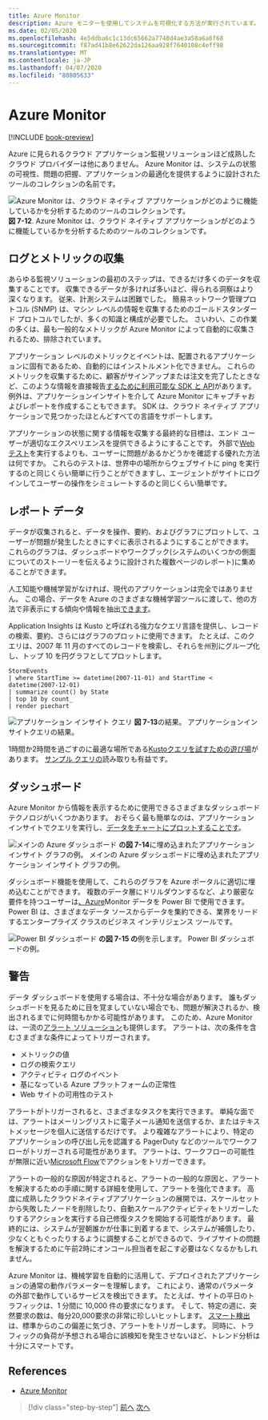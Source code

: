```yaml
---
title: Azure Monitor
description: Azure モニターを使用してシステムを可視化する方法が実行されています。
ms.date: 02/05/2020
ms.openlocfilehash: 4e5ddba6c1c13dc65662a7748d4ae3a58a6a6f68
ms.sourcegitcommit: f87ad41b8e62622da126aa928f7640108c4eff98
ms.translationtype: MT
ms.contentlocale: ja-JP
ms.lasthandoff: 04/07/2020
ms.locfileid: "80805633"
---
```

# <a name="azure-monitor"></a>Azure Monitor

[!INCLUDE [book-preview](../../../includes/book-preview.md)]

Azure に見られるクラウド アプリケーション監視ソリューションほど成熟したクラウド プロバイダーは他にありません。 Azure Monitor は、システムの状態の可視性、問題の把握、アプリケーションの最適化を提供するように設計されたツールのコレクションの名前です。

![Azure Monitor は、クラウド ネイティブ アプリケーションがどのように機能しているかを分析するためのツールのコレクションです。](./media/azure-monitor.png)
**図 7-12**. Azure Monitor は、クラウド ネイティブ アプリケーションがどのように機能しているかを分析するためのツールのコレクションです。

## <a name="gathering-logs-and-metrics"></a>ログとメトリックの収集

あらゆる監視ソリューションの最初のステップは、できるだけ多くのデータを収集することです。 収集できるデータが多ければ多いほど、得られる洞察はより深くなります。 従来、計測システムは困難でした。 簡易ネットワーク管理プロトコル (SNMP) は、マシン レベルの情報を収集するためのゴールドスタンダード プロトコルでしたが、多くの知識と構成が必要でした。 さいわい、この作業の多くは、最も一般的なメトリックが Azure Monitor によって自動的に収集されるため、排除されています。

アプリケーション レベルのメトリックとイベントは、配置されるアプリケーションに固有であるため、自動的にはインストルメント化できません。 これらのメトリックを収集するために、顧客がサインアップまたは注文を完了したときなど、このような情報を直接報告[するために利用可能な SDK と API](https://docs.microsoft.com/azure/azure-monitor/app/api-custom-events-metrics)があります。 例外は、アプリケーションインサイトを介して Azure Monitor にキャプチャおよびレポートを作成することもできます。 SDK は、クラウド ネイティブ アプリケーションで見つかったほとんどすべての言語をサポートします。

アプリケーションの状態に関する情報を収集する最終的な目標は、エンド ユーザーが適切なエクスペリエンスを提供できるようにすることです。 外部で[Web テスト](https://docs.microsoft.com/azure/azure-monitor/app/monitor-web-app-availability)を実行するよりも、ユーザーに問題があるかどうかを確認する優れた方法は何ですか。 これらのテストは、世界中の場所からウェブサイトに ping を実行するのと同じくらい簡単に行うことができますし、エージェントがサイトにログインしてユーザーの操作をシミュレートするのと同じくらい簡単です。

## <a name="reporting-data"></a>レポート データ

データが収集されると、データを操作、要約、およびグラフにプロットして、ユーザーが問題が発生したときにすぐに表示されるようにすることができます。 これらのグラフは、ダッシュボードやワークブック(システムのいくつかの側面についてのストーリーを伝えるように設計された複数ページのレポート)に集めることができます。

人工知能や機械学習がなければ、現代のアプリケーションは完全ではありません。 この場合、データを Azure のさまざまな機械学習ツールに渡して、他の方法で非表示にする傾向や情報を抽出[できます](https://www.youtube.com/watch?v=Cuza-I1g9tw)。

Application Insights は Kusto と呼ばれる強力なクエリ言語を提供し、レコードの検索、要約、さらにはグラフのプロットに使用できます。 たとえば、このクエリは、2007 年 11 月のすべてのレコードを検索し、それらを州別にグループ化し、トップ 10 を円グラフとしてプロットします。

```kusto
StormEvents
| where StartTime >= datetime(2007-11-01) and StartTime < datetime(2007-12-01)
| summarize count() by State
| top 10 by count_
| render piechart
```

![アプリケーション インサイト クエリ](./media/azure-monitor.png)
**図 7-13**の結果。 アプリケーションインサイトクエリの結果。

1時間か2時間を過ごすのに最適な場所である[Kustoクエリを試すための遊び場](https://dataexplorer.azure.com/clusters/help/databases/Samples)があります。 [サンプル クエリの](https://docs.microsoft.com/azure/kusto/query/samples)読み取りも有益です。

## <a name="dashboards"></a>ダッシュボード

Azure Monitor から情報を表示するために使用できるさまざまなダッシュボード テクノロジがいくつかあります。 おそらく最も簡単なのは、アプリケーションインサイトでクエリを実行し、[データをチャートにプロットすることです](https://docs.microsoft.com/azure/azure-monitor/learn/tutorial-app-dashboards)。

![メインの Azure ダッシュボード](./media/azure-monitor.png)
**の図 7-14**に埋め込まれたアプリケーション インサイト グラフの例。 メインの Azure ダッシュボードに埋め込まれたアプリケーション インサイト グラフの例。

ダッシュボード機能を使用して、これらのグラフを Azure ポータルに適切に埋め込むことができます。 複数のデータ層にドリルダウンするなど、より厳密な要件を持つユーザーは[、Azure](https://powerbi.microsoft.com/)Monitor データを Power BI で使用できます。 Power BI は、さまざまなデータ ソースからデータを集約できる、業界をリードするエンタープライズ クラスのビジネス インテリジェンス ツールです。

![Power BI ダッシュボード](./media/azure-monitor.png)
**の図 7-15 の**例を示します。 Power BI ダッシュボードの例。

## <a name="alerts"></a>警告

データ ダッシュボードを使用する場合は、不十分な場合があります。 誰もダッシュボードを見るために目を覚ましていない場合でも、問題が解決されるか、検出されるまでに何時間もかかる可能性があります。 このため、Azure Monitor は、一流の[アラート ソリューション](https://docs.microsoft.com/azure/azure-monitor/platform/alerts-overview)も提供します。 アラートは、次の条件を含むさまざまな条件によってトリガーされます。

- メトリックの値
- ログの検索クエリ
- アクティビティ ログのイベント
- 基になっている Azure プラットフォームの正常性
- Web サイトの可用性のテスト

アラートがトリガーされると、さまざまなタスクを実行できます。 単純な面では、アラートはメーリングリストに電子メール通知を送信するか、またはテキストメッセージを個人に送信するだけです。 より複雑なアラートにより、特定のアプリケーションの呼び出し元を認識する PagerDuty などのツールでワークフローがトリガーされる可能性があります。 アラートは、ワークフローの可能性が無限に近い[Microsoft Flow](https://flow.microsoft.com/)でアクションをトリガーできます。

アラートの一般的な原因が特定されると、アラートの一般的な原因と、アラートを解決するための手順に関する詳細を使用して、アラートを強化できます。 高度に成熟したクラウドネイティブアプリケーションの展開では、スケールセットから失敗したノードを削除したり、自動スケールアクティビティをトリガーしたりするアクションを実行する自己修復タスクを開始する可能性があります。 最終的には、システムが翌朝誰かが仕事に到着するまで、システムが補償したり、少なくともぐったりするように調整することができるので、ライブサイトの問題を解決するために午前2時にオンコール担当者を起こす必要はなくなるかもしれません。

Azure Monitor は、機械学習を自動的に活用して、デプロイされたアプリケーションの通常の動作パラメーターを理解します。 これにより、通常のパラメータの外部で動作しているサービスを検出できます。 たとえば、サイトの平日のトラフィックは、1 分間に 10,000 件の要求になります。 そして、特定の週に、突然要求の数は、毎分20,000要求の非常に珍しいヒットします。 [スマート検出](https://docs.microsoft.com/azure/azure-monitor/app/proactive-diagnostics)は、標準からのこの偏差に気づき、アラートをトリガーします。 同時に、トラフィックの負荷が予想される場合に誤検知を発生させないほど、トレンド分析は十分にスマートです。

## <a name="references"></a>References

- [Azure Monitor](https://docs.microsoft.com/azure/azure-monitor/overview)

>[!div class="step-by-step"]
>[前へ](monitoring-azure-kubernetes.md)
>[次へ](identity.md)
